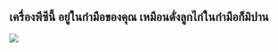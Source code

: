 



<h2>เครื่องพีซีนี้ อยู่ในกำมือของคุณ เหมือนดั่งลูกไก่ในกำมือก็มิปาน</h2>

<img src="Images/earth.png" />




